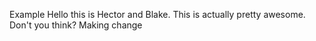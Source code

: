Example
Hello this is Hector and Blake.
This is actually pretty awesome.
Don't you think?
Making change
